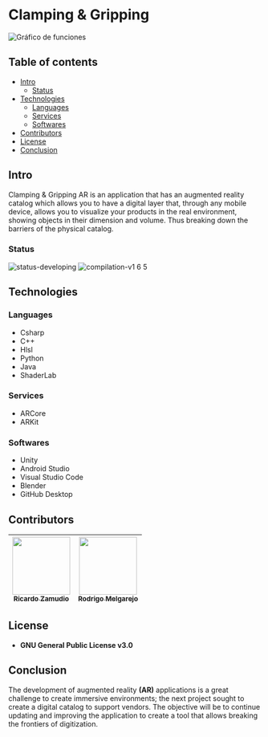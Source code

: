 # Clamping & Gripping

![Gráfico de funciones](https://user-images.githubusercontent.com/88564981/196202898-8bf77baf-7d9d-4ef6-9dc5-62077bd6b7b0.png)

## Table of contents

- [Intro](#intro)
  - [Status](#status)
- [Technologies](#technologies)
  - [Languages](#languages)
  - [Services](#services)
  - [Softwares](#softwares)
- [Contributors](#contributors)
- [License](#license)
- [Conclusion](#conclusion)

## Intro

Clamping & Gripping AR is an application that has an augmented reality catalog
which allows you to have a digital layer that, through any mobile device, 
allows you to visualize your products in the real environment, showing 
objects in their dimension and volume. Thus breaking down the barriers
of the physical catalog.

### Status

![status-developing](https://user-images.githubusercontent.com/88564981/196241512-7bbc3b44-b9a8-4852-86bc-617dad089c45.svg)
![compilation-v1 6 5](https://user-images.githubusercontent.com/88564981/196243217-06a51d83-e7ab-4d5f-b1b8-a897116e0892.svg)

## Technologies

### Languages

- Csharp
- C++
- Hlsl
- Python
- Java
- ShaderLab

### Services

- ARCore
- ARKit

### Softwares

- Unity
- Android Studio
- Visual Studio Code
- Blender
- GitHub Desktop

## Contributors

| [<img src="https://user-images.githubusercontent.com/88564981/196297984-b8cb135e-6894-45b9-b3e6-20ca3dee1264.jpg" width=115><br><sub>Ricardo Zamudio</sub>](https://github.com/) |  [<img src="https://user-images.githubusercontent.com/88564981/196297454-49f2817c-4b60-44f3-aad5-e538d7bdc61a.jpeg" width=115><br><sub>Rodrigo Melgarejo</sub>](https://github.com/Roderichs) |
| :---: | :---: |

## License

- **GNU General Public License v3.0**

## Conclusion

The development of augmented reality **(AR)** applications is a great challenge to create immersive environments; the next project sought to create a digital catalog to support vendors. The objective will be to continue updating and improving the application to create a tool that allows breaking the frontiers of digitization.
